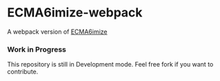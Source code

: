 # ECMA6imize-webpack
A webpack version of [ECMA6imize](https://github.com/therealedsheenan/ECMA6imize)

### Work in Progress
This repository is still in Development mode. Feel free fork if you want to contribute.
